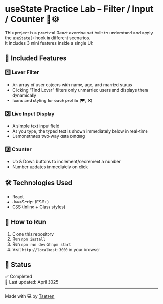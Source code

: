 # useState Practice Lab – Filter / Input / Counter 🧠⚙️

This project is a practical React exercise set built to understand and apply the `useState()` hook in different scenarios.  
It includes 3 mini features inside a single UI:

## 🧪 Included Features

### 1️⃣ Lover Filter
- An array of user objects with name, age, and married status
- Clicking “Find Lover” filters only unmarried users and displays them dynamically
- Icons and styling for each profile (❤️, ❌)

### 2️⃣ Live Input Display
- A simple text input field
- As you type, the typed text is shown immediately below in real-time
- Demonstrates two-way data binding

### 3️⃣ Counter
- Up & Down buttons to increment/decrement a number
- Number updates immediately on click

## 🛠 Technologies Used
- React
- JavaScript (ES6+)
- CSS (Inline + Class styles)

## 🧪 How to Run
1. Clone this repository
2. Run `npm install`
3. Run `npm run dev` or `npm start`
4. Visit `http://localhost:3000` in your browser

## 📌 Status
✅ Completed  
📅 Last updated: April 2025

---

Made with 💻 by [Tsetsen](https://github.com/tsetse0725)
